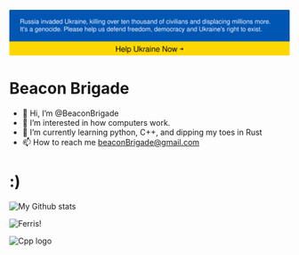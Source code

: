 [![Stand With Ukraine](https://raw.githubusercontent.com/vshymanskyy/StandWithUkraine/main/banner2-direct.svg)](https://stand-with-ukraine.pp.ua)

# Beacon Brigade
- 👋 Hi, I’m @BeaconBrigade
- 👀 I’m interested in how computers work.
- 🌱 I’m currently learning python, C++, and dipping my toes in Rust
- 📫 How to reach me beaconBrigade@gmail.com

# :) 

![My Github stats](https://github-readme-stats.vercel.app/api?username=BeaconBrigade&show_icons=true&theme=light)

![Ferris!](https://user-images.githubusercontent.com/100320298/171472910-524ba70a-9a73-4b88-b36b-3f05380c97b9.png)
 
![Cpp logo](https://user-images.githubusercontent.com/100320298/171473294-81221f19-b0a1-42a0-b4ea-5222b55d0e97.png)
